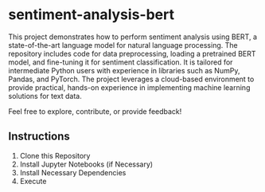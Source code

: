 # sentiment-analysis-bert
This project demonstrates how to perform sentiment analysis using BERT, a state-of-the-art language model for natural language processing. The repository includes code for data preprocessing, loading a pretrained BERT model, and fine-tuning it for sentiment classification. It is tailored for intermediate Python users with experience in libraries such as NumPy, Pandas, and PyTorch. The project leverages a cloud-based environment to provide practical, hands-on experience in implementing machine learning solutions for text data.

Feel free to explore, contribute, or provide feedback!

## Instructions
1. Clone this Repository
2. Install Jupyter Notebooks (if Necessary)
3. Install Necessary Dependencies
4. Execute
